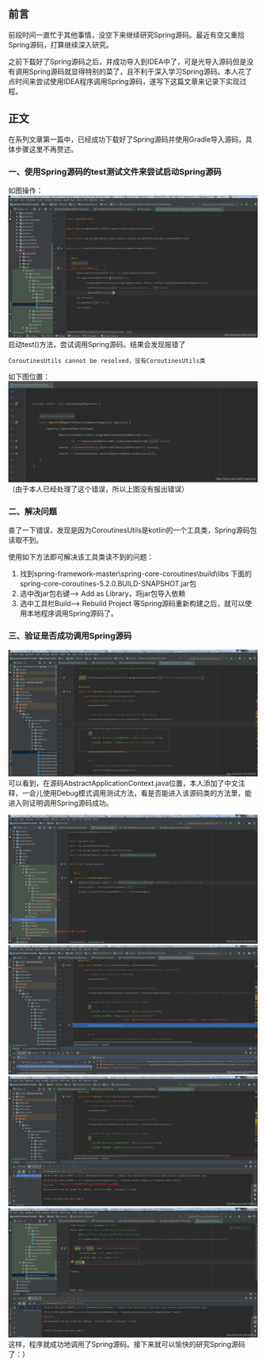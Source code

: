 ## 前言

前段时间一直忙于其他事情，没空下来继续研究Spring源码。最近有空又重拾Spring源码，打算继续深入研究。

之前下载好了Spring源码之后，并成功导入到IDEA中了，可是光导入源码但是没有调用Spring源码就显得特别的菜了，且不利于深入学习Spring源码。本人花了点时间来尝试使用IDEA程序调用Spring源码，遂写下这篇文章来记录下实现过程。

## 正文

在系列文章第一篇中，已经成功下载好了Spring源码并使用Gradle导入源码，具体步骤这里不再赘述。

### 一、使用Spring源码的test测试文件来尝试启动Spring源码

如图操作：
![在这里插入图片描述](程序调用Spring源码.assets/watermark,type_ZmFuZ3poZW5naGVpdGk,shadow_10,text_aHR0cHM6Ly9ibG9nLmNzZG4ubmV0L0NvZGVyQnJ1aXM=,size_16,color_FFFFFF,t_70-16574431593284.png)
启动test()方法，尝试调用Spring源码。结果会发现报错了
```
CoroutinesUtils cannot be resolved，没有CoroutinesUtils类
```
如下图位置：
![在这里插入图片描述](程序调用Spring源码.assets/watermark,type_ZmFuZ3poZW5naGVpdGk,shadow_10,text_aHR0cHM6Ly9ibG9nLmNzZG4ubmV0L0NvZGVyQnJ1aXM=,size_16,color_FFFFFF,t_70-16574431564352.png)
（由于本人已经处理了这个错误，所以上图没有报出错误）

### 二、解决问题

查了一下错误，发现是因为CoroutinesUtils是kotlin的一个工具类，Spring源码包读取不到。

使用如下方法即可解决该工具类读不到的问题：

 1. 找到spring-framework-master\spring-core-coroutines\build\libs 下面的spring-core-coroutines-5.2.0.BUILD-SNAPSHOT.jar包
 2. 选中改jar包右键——> Add as Library，将jar包导入依赖
 3. 选中工具栏Build——> Rebuild Project
 等Spring源码重新构建之后，就可以使用本地程序调用Spring源码了。

### 三、验证是否成功调用Spring源码
![在这里插入图片描述](程序调用Spring源码.assets/watermark,type_ZmFuZ3poZW5naGVpdGk,shadow_10,text_aHR0cHM6Ly9ibG9nLmNzZG4ubmV0L0NvZGVyQnJ1aXM=,size_16,color_FFFFFF,t_70.png)
可以看到，在源码AbstractApplicationContext.java位置，本人添加了中文注释，一会儿使用Debug模式调用测试方法，看是否能进入该源码类的方法里，能进入则证明调用Spring源码成功。

![在这里插入图片描述](程序调用Spring源码.assets/watermark,type_ZmFuZ3poZW5naGVpdGk,shadow_10,text_aHR0cHM6Ly9ibG9nLmNzZG4ubmV0L0NvZGVyQnJ1aXM=,size_16,color_FFFFFF,t_70-16574431680087.png)
![在这里插入图片描述](程序调用Spring源码.assets/watermark,type_ZmFuZ3poZW5naGVpdGk,shadow_10,text_aHR0cHM6Ly9ibG9nLmNzZG4ubmV0L0NvZGVyQnJ1aXM=,size_16,color_FFFFFF,t_70-16574431704709.png)
![在这里插入图片描述](程序调用Spring源码.assets/watermark,type_ZmFuZ3poZW5naGVpdGk,shadow_10,text_aHR0cHM6Ly9ibG9nLmNzZG4ubmV0L0NvZGVyQnJ1aXM=,size_16,color_FFFFFF,t_70-165744317397311.png)
![在这里插入图片描述](程序调用Spring源码.assets/watermark,type_ZmFuZ3poZW5naGVpdGk,shadow_10,text_aHR0cHM6Ly9ibG9nLmNzZG4ubmV0L0NvZGVyQnJ1aXM=,size_16,color_FFFFFF,t_70-165744317679513.png)
这样，程序就成功地调用了Spring源码。接下来就可以愉快的研究Spring源码了：）